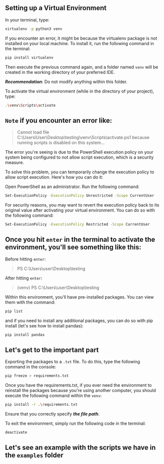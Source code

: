 ## Setting up a Virtual Environment

In your terminal, type:

```bash
virtualenv -p python3 venv
```

If you encounter an error, it might be because the virtualenv package is not installed on your local machine. To install it, run the following command in the terminal:

```bash
pip install virtualenv
```

Then execute the previous command again, and a folder named `venv` will be created in the working directory of your preferred IDE.

**_Recommendation_**: Do not modify anything within this folder.

To activate the virtual environment (while in the directory of your project), type:
```bash
.\venv\Scripts\activate
```

## `Note` if you encounter an error like:
> Cannot load file C:\Users\User\Desktop\testing\venv\Scripts\activate.ps1 because running scripts is disabled on this system...

The error you're seeing is due to the PowerShell execution policy on your system being configured to not allow script execution, which is a security measure.

To solve this problem, you can temporarily change the execution policy to allow script execution. Here's how you can do it:

Open PowerShell as an administrator.
Run the following command:

```bash
Set-ExecutionPolicy -ExecutionPolicy Unrestricted -Scope CurrentUser
```

For security reasons, you may want to revert the execution policy back to its original value after activating your virtual environment. You can do so with the following command:
```bash
Set-ExecutionPolicy -ExecutionPolicy Restricted -Scope CurrentUser
```

## Once you hit `enter` in the terminal to activate the environment, you'll see something like this:

Before hitting `enter`:
> PS C:\Users\user\Desktop\testing

After hitting `enter`:

> (venv) PS C:\Users\user\Desktop\testing

Within this environment, you'll have pre-installed packages. You can view them with the command:

```bash
pip list
```
and if you need to install any additional packages, you can do so with pip install (let's see how to install pandas):
```bash
pip install pandas
```
## Let's get to the important part

Exporting the packages to a `.txt` file. To do this, type the following command in the console:

```bash
pip freeze > requirements.txt 
```
Once you have the requirements.txt, if you ever need the environment to reinstall the packages because you're using another computer, you should execute the following command within the `venv`:

```bash
pip install -r .\requirements.txt
```
Ensure that you correctly specify ***the file path***.

To exit the environment, simply run the following code in the terminal:

```bash
deactivate
```

## Let's see an example with the scripts we have in the `examples` folder